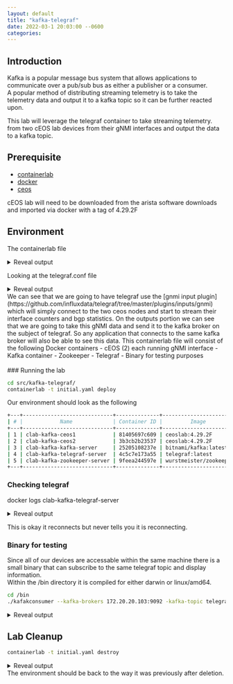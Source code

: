 ```yaml
---
layout: default
title: "kafka-telegraf"
date: 2022-03-1 20:03:00 --0600
categories:
---
```


## Introduction

Kafka is a popular message bus system that allows applications to communicate over a pub/sub bus
as either a publisher or a consumer.  
A popular method of distributing streaming telemetry is to take the telemetry data and output it
to a kafka topic so it can be further reacted upon.

This lab will leverage the telegraf container to take streaming telemetry.  
from two cEOS lab devices from their gNMI interfaces and output the data to a kafka topic.

## Prerequisite

- [containerlab](https://containerlab.dev/)
- [docker](https://www.docker.com/)
- [ceos](https://containerlab.dev/manual/kinds/ceos/)

cEOS lab will need to be downloaded from the arista software downloads
and imported via docker with a tag of 4.29.2F

## Environment

The containerlab file
<details><summary>Reveal output</summary>
<p>

```bash
--8<-- "src/kafka-telegraf/initial.yaml"
```

</p>
</details>

Looking at the telegraf.conf file

<details><summary>Reveal output</summary>
<p>

```bash
--8<-- "src/kafka-telegraf/telegraf.conf"
```

</p>
</details>
We can see that we are going to have telegraf use the
[gnmi input plugin](https://github.com/influxdata/telegraf/tree/master/plugins/inputs/gnmi)
which will simply connect to the two ceos nodes and start to stream their interface counters and bgp statistics.  
On the outputs portion we can see that we are going to take this gNMI data and send it to the
kafka broker on the subject of telegraf.
So any application that connects to the same kafka broker will also be able to see this data.
This containerlab file will consist of the following Docker containers
- cEOS (2) each running gNMI interface
- Kafka container
- Zookeeper
- Telegraf
- Binary for testing purposes
<br>
</br>
### Running the lab

```bash
cd src/kafka-telegraf/
containerlab -t initial.yaml deploy
```

Our environment should look as the following

```bash
+---+-----------------------------+--------------+------------------------+-------+---------+------------------+----------------------+
| # |            Name             | Container ID |         Image          | Kind  |  State  |   IPv4 Address   |     IPv6 Address     |
+---+-----------------------------+--------------+------------------------+-------+---------+------------------+----------------------+
| 1 | clab-kafka-ceos1            | 81405697c609 | ceoslab:4.29.2F        | ceos  | running | 172.20.20.101/24 | 2001:172:20:20::6/64 |
| 2 | clab-kafka-ceos2            | 3b3cb2b23537 | ceoslab:4.29.2F        | ceos  | running | 172.20.20.102/24 | 2001:172:20:20::5/64 |
| 3 | clab-kafka-kafka-server     | 25205108237e | bitnami/kafka:latest   | linux | running | 172.20.20.103/24 | 2001:172:20:20::3/64 |
| 4 | clab-kafka-telegraf-server  | 4c5c7e173a55 | telegraf:latest        | linux | running | 172.20.20.105/24 | 2001:172:20:20::4/64 |
| 5 | clab-kafka-zookeeper-server | 9feea244597e | wurstmeister/zookeeper | linux | running | 172.20.20.104/24 | 2001:172:20:20::7/64 |
+---+-----------------------------+--------------+------------------------+-------+---------+------------------+----------------------+
```

### Checking telegraf

docker logs clab-kafka-telegraf-server
<details><summary>Reveal output</summary>
<p>
```bash
2023-02-01T17:16:24Z I! Using config file: /etc/telegraf/telegraf.conf
2023-02-01T17:16:24Z I! Starting Telegraf 1.25.0
2023-02-01T17:16:24Z I! Available plugins: 228 inputs, 9 aggregators, 26 processors, 21 parsers, 57 outputs, 2 secret-stores
2023-02-01T17:16:24Z I! Loaded inputs: gnmi
2023-02-01T17:16:24Z I! Loaded aggregators:
2023-02-01T17:16:24Z I! Loaded processors:
2023-02-01T17:16:24Z I! Loaded secretstores:
2023-02-01T17:16:24Z I! Loaded outputs: kafka
2023-02-01T17:16:24Z I! Tags enabled: host=telegraf-server
2023-02-01T17:16:24Z I! [agent] Config: Interval:10s, Quiet:false, Hostname:"telegraf-server", Flush Interval:10s
2023-02-01T17:16:29Z E! [inputs.gnmi] Error in plugin: failed to setup subscription: rpc error: code = Unavailable desc
2023-02-01T17:16:29Z E! [inputs.gnmi] Error in plugin: failed to setup subscription: rpc error: code = Unavailable desc
```

</p>
</details>

This is okay it reconnects but never tells you it is reconnecting.

### Binary for testing

Since all of our devices are accessable within the same machine there is a small binary that can subscribe to the
same telegraf topic and display information.  
Within the /bin directory it is compiled for either darwin or linux/amd64.

```bash
cd /bin
./kafakconsumer --kafka-brokers 172.20.20.103:9092 -kafka-topic telegraf
```

<details><summary>Reveal output</summary>
<p>

```bash
ifcounters,host=telegraf-server,name=Management0,path=openconfig:/interfaces/interface/state/counters,source=clab-kafka-ceos1 
in_broadcast_pkts=0i,in_discards=0i,in_errors=0i,in_fcs_errors=0i,
in_multicast_pkts=0i,out_broadcast_pkts=0i,out_discards=0i,out_errors=0i,out_multicast_pkts=0i 1675272643699038728

ifcounters,host=telegraf-server,name=Management0,path=openconfig:/interfaces/interface/state/counters,source=clab-kafka-ceos1 
in_octets=6886i,in_pkts=65i,in_unicast_pkts=65i,out_octets=2273i,out_pkts=25i,out_unicast_pkts=25i 1675272646690338017

openconfig_bgp,/network-instances/network-instance/protocols/protocol/name=BGP,host=telegraf-server,identifier=BGP,
name=default,source=clab-kafka-ceos2 global/state/router_id="2.2.2.2" 1675271796987568362

openconfig_bgp,/network-instances/network-instance/protocols/protocol/name=BGP,afi_safi_name=IPV4_UNICAST,host=telegraf-server,
identifier=BGP,name=default,neighbor_address=10.0.0.1,source=clab-kafka-ceos2 
neighbors/neighbor/afi_safis/afi_safi/afi_safi_name="openconfig-bgp-types:IPV4_UNICAST" 1675271796630909428

openconfig_bgp,/network-instances/network-instance/protocols/protocol/name=BGP,afi_safi_name=IPV4_UNICAST,host=telegraf-server,
identifier=BGP,name=default,neighbor_address=10.0.0.1,source=clab-kafka-ceos2 
neighbors/neighbor/afi_safis/afi_safi/config/afi_safi_name="openconfig-bgp-types:IPV4_UNICAST" 1675271796630909428
```

</p>
</details>

## Lab Cleanup

```bash
containerlab -t initial.yaml destroy
```

<details><summary>Reveal output</summary>
<p>

```bash
INFO[0000] Parsing & checking topology file: initial.yaml 
INFO[0000] Destroying lab: kafka                        
INFO[0000] Removed container: clab-kafka-telegraf-server 
INFO[0000] Removed container: clab-kafka-zookeeper-server 
INFO[0001] Removed container: clab-kafka-kafka-server   
INFO[0001] Removed container: clab-kafka-ceos2          
INFO[0001] Removed container: clab-kafka-ceos1          
INFO[0001] Removing containerlab host entries from /etc/hosts file 
```

</p>
</details>
The environment should be back to the way it was previously after deletion.

